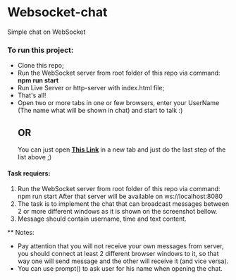 # Websocket-chat
Simple chat on WebSocket

### To run this project:
- Clone this repo;
- Run the WebSocket server from root folder of this repo via command: **npm run start**
- Run Live Server or http-server with index.html file;
- That's all! 
- Open two or more tabs in one or few browsers, enter your UserName (The name what will be shown in chat) and start to talk :)
  ## OR
  You can just open **[This Link](https://v4voloshyn.github.io/websocket-chat/)** in a new tab and just do the last step of the list above ;)


#### Task requiers:
1) Run the WebSocket server from root folder of this repo via command: npm run start
After that server will be available on ws://localhost:8080
2) The task is to implement the chat that can broadcast messages between 2 or 
more different windows as it is shown on the screenshot bellow.
3) Message should contain username, time and text content.

** Notes:
- Pay attention that you will not receive your own messages from server, you should 
connect at least 2 different browser windows to it, so that way one will send message 
and the other will receive it (and vice versa).
- You can use prompt() to ask user for his name when opening the chat.

